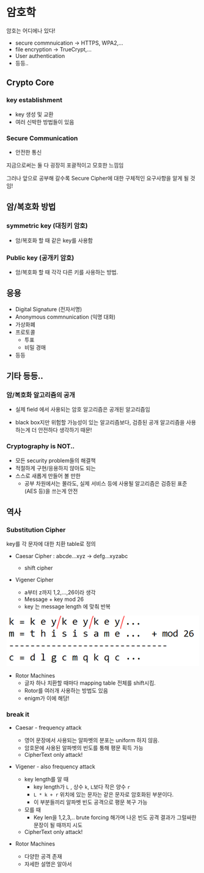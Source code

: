 # 암호학

암호는 어디에나 있다!
- secure commnuication -> HTTPS, WPA2,...
- file encryption -> TrueCrypt,...
- User authentication
- 등등..

## Crypto Core 

### key establishment 
- key 생성 및 교환
- 여러 신박한 방법들이 있음

### Secure Communication
- 안전한 통신

지금으로써는 둘 다 굉장히 포괄적이고 모호한 느낌임

그러나 앞으로 공부해 갈수록 Secure Cipher에 대한 구체적인 요구사항을 알게 될 것임!

## 암/복호화 방법

### symmetric key  (대칭키 암호)
- 암/복호화 할 때 같은 key를 사용함

### Public key  (공개키 암호)
- 암/복호화 할 때 각각 다른 키를 사용하는 방법.

## 응용
- Digital Signature (전자서명)
- Anonymous commnunication (익명 대화)
- 가상화폐
- 프로토콜
    - 투표
    - 비밀 경매
- 등등

## 기타 등등..

### 암/복호화 알고리즘의 공개

- 실제 field 에서 사용되는 암호 알고리즘은 공개된 알고리즘임

- black box지만 위험할 가능성이 있는 알고리즘보다, 검증된 공개 알고리즘을 사용하는게 더 안전하다 생각하기 때문!

### Cryptography is NOT..
- 모든 security problem들의 해결책
- 적절하게 구현/응용하지 않아도 되는
- 스스로 새롭게 만들어 볼 만한
    - 공부 차원에서는 몰라도, 실제 서비스 등에 사용될 알고리즘은 검증된 표준(AES 등)을 쓰는게 안전

## 역사

### Substitution Cipher

key를 각 문자에 대한 치환 table로 정의

- Caesar Cipher : abcde...xyz -> defg...xyzabc
    - shift cipher

- Vigener Cipher
    - a부터 z까지 1,2,...,26이라 생각
    - Message + key mod 26
    - key 는 message length 에 맞춰 반복

![vigener](../img/vigener.png)

- Rotor Machines
    - 글자 하나 치환할 때마다 mapping table 전체를 shift시킴.
    - Rotor를 여러개 사용하는 방법도 있음
    - enigm가 이에 해당!

### break it

- Caesar - frequency attack
    - 영어 문장에서 사용되는 알파벳의 분포는 uniform 하지 않음.
    - 암호문에 사용된 알파벳의 빈도를 통해 평문 획득 가능
    - CipherText only attack!

- Vigener - also frequency attack
    - key length를 알 때
        - key length가 `L` , 상수 `k`, `L`보다 작은 양수 `r`
        - `L * k + r` 위치에 있는 문자는 같은 문자로 암호화된 부분이다.
        - 이 부분들끼리 알파벳 빈도 공격으로 평문 복구 가능
    - 모를 때
        - Key len을 1,2,3,.. brute forcing 해가며 나온 빈도 공격 결과가 그럴싸한 문장이 될 때까지 시도
    - CipherText only attack!

- Rotor Machines
    - 다양한 공격 존재
    - 자세한 설명은 알아서

